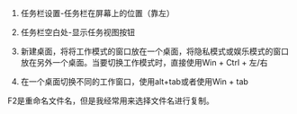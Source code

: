 1. 任务栏设置-任务栏在屏幕上的位置（靠左）

2. 任务栏空白处-显示任务视图按钮

3. 新建桌面，将将工作模式的窗口放在一个桌面，将隐私模式或娱乐模式的窗口放在另外一个桌面。当要切换工作模式时，直接使用Win + Ctrl + 左/右
4. 在一个桌面切换不同的工作窗口，使用alt+tab或者使用Win + tab

F2是重命名文件名，但是我经常用来选择文件名进行复制。